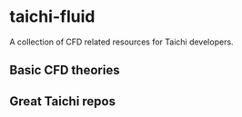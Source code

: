 # taichi-fluid
A collection of CFD related resources for Taichi developers.

## Basic CFD theories

## Great Taichi repos
